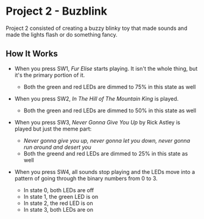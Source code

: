 # Project 2 - Buzblink

Project 2 consisted of creating a buzzy blinky toy that made sounds and made the lights flash or do something fancy.

## How It Works

* When you press SW1, *Fur Elise* starts playing. It isn't the whole thing, but it's the primary portion of it.
  * Both the green and red LEDs are dimmed to 75% in this state as well

* When you press SW2, *In The Hill of The Mountain King* is played.
  * Both the green and red LEDs are dimmed to 50% in this state as well

* When you press SW3, *Never Gonna Give You Up* by Rick Astley is played but
  just the meme part:
  * *Never gonna give you up, never gonna let you down, never gonna run around
  and desert you*
  * Both the greend and red LEDs are dimmed to 25% in this state as well

* When you press SW4, all sounds stop playing and the LEDs move into a pattern
  of going through the binary numbers from 0 to 3.
  * In state 0, both LEDs are off
  * In state 1, the green LED is on
  * In state 2, the red LED is on
  * In state 3, both LEDs are on
